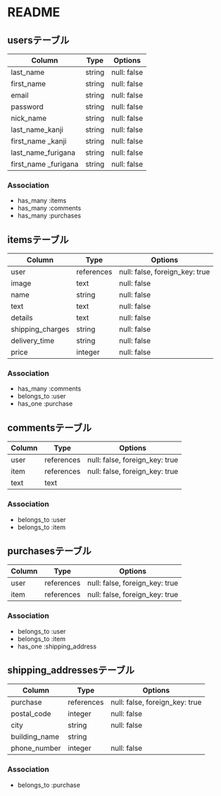 # README

## usersテーブル

| Column               | Type       | Options                        |
| ---------------------| ---------- | ------------------------------ |
| last_name            | string     | null: false                    |
| first_name           | string     | null: false                    |
| email                | string     | null: false                    |
| password             | string     | null: false                    |
| nick_name            | string     | null: false                    |
| last_name_kanji      | string     | null: false                    |
| first_name _kanji    | string     | null: false                    |
| last_name_furigana   | string     | null: false                    |
| first_name _furigana | string     | null: false                    |

### Association
- has_many :items
- has_many :comments
- has_many :purchases


## itemsテーブル

| Column           | Type       | Options                        |
| ---------------- | ---------- | ------------------------------ |
| user             | references | null: false, foreign_key: true |
| image            | text       | null: false                    |
| name             | string     | null: false                    |
| text             | text       | null: false                    |
| details          | text       | null: false                    |
| shipping_charges | string     | null: false                    |
| delivery_time    | string     | null: false                    |
| price            | integer    | null: false                    |

### Association
- has_many :comments
- belongs_to :user
- has_one :purchase
 

## commentsテーブル

| Column           | Type       | Options                        |
| ---------------- | ---------- | ------------------------------ |
| user             | references | null: false, foreign_key: true |
| item             | references | null: false, foreign_key: true |
| text             | text       |                                |

### Association
- belongs_to :user
- belongs_to :item


## purchasesテーブル

| Column           | Type       | Options                        |
| ---------------- | ---------- | ------------------------------ |
| user             | references | null: false, foreign_key: true |
| item             | references | null: false, foreign_key: true |

### Association
- belongs_to :user
- belongs_to :item
- has_one :shipping_address


## shipping_addressesテーブル

| Column           | Type       | Options                        |
| ---------------- | ---------- | ------------------------------ |
| purchase         | references | null: false, foreign_key: true |
| postal_code      | integer    | null: false                    |
| city             | string     | null: false                    |
| building_name    | string     |                                |
| phone_number     | integer    | null: false                    |

### Association
- belongs_to :purchase